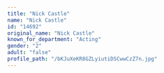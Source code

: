 ```yaml
---
title: "Nick Castle"
name: "Nick Castle"
id: "14692"
original_name: "Nick Castle"
known_for_department: "Acting"
gender: "2"
adult: "false"
profile_path: "/bKJuXeKR8GZLyiutiDSCwwCzZ7n.jpg"
---
```

